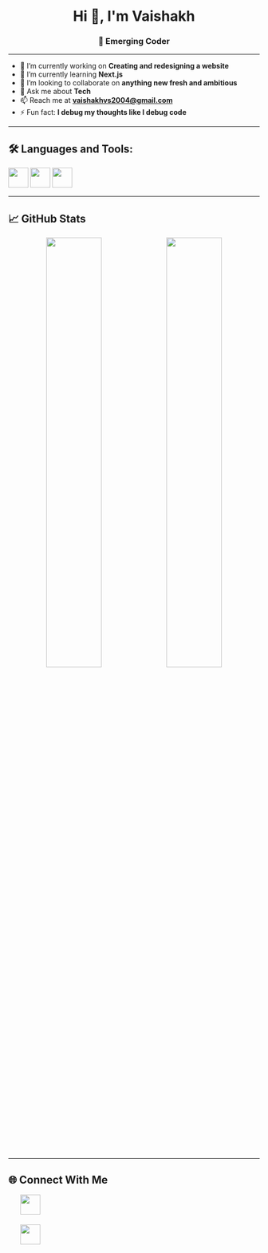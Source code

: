<h1 align="center">Hi 👋, I'm Vaishakh</h1>
<h3 align="center">🚀 Emerging Coder</h3>


---


- 🔭 I’m currently working on **Creating and redesigning a website**
- 🌱 I’m currently learning **Next.js**
- 👯 I’m looking to collaborate on **anything new fresh and ambitious**
- 💬 Ask me about **Tech**
- 📫 Reach me at **vaishakhvs2004@gmail.com**
- ⚡ Fun fact: **I debug my thoughts like I debug code**

---

## 🛠️ Languages and Tools:
<p>
  <img src="https://cdn.jsdelivr.net/gh/devicons/devicon/icons/python/python-original.svg" width="40"/>
  <img src="https://cdn.jsdelivr.net/gh/devicons/devicon/icons/javascript/javascript-original.svg" width="40"/>
  <img src="https://cdn.jsdelivr.net/gh/devicons/devicon/icons/git/git-original.svg" width="40"/>
</p>

---

## 📈 GitHub Stats
<p align="center">
  <img src="https://github-readme-stats.vercel.app/api?username=vaishakhwastaken&show_icons=true&theme=radical" width="47%" />
  <img src="https://github-readme-streak-stats.herokuapp.com?user=vaishakhwastaken&theme=radical" width="47%" />
</p>

---


## 🌐 Connect With Me

<ul style="list-style-type: none;">
  <li><a href="https://twitter.com/vaishakhvs05" target="_blank"><img src="https://cdn-icons-png.flaticon.com/512/733/733579.png" width="40"/></a></li>
  &nbsp;
  <li><a href="https://linkedin.com/in/vaishakh-v-s" target="_blank"><img src="https://cdn-icons-png.flaticon.com/512/174/174857.png" width="40"/></a></li>
<ul>
